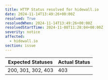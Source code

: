 ```yaml
---
title: HTTP Status resolved for hidewall.io
date: 2024-11-14T13:49:26+00:00Z
resolved: True
resolvedWhen: 2024-11-14T13:49:26+00:00Z
resolvedStartTime: 2024-11-08T11:28:04+00:00Z
severity: notice
affected:
  - hidewall.io
section: issue
---
```


| Expected Statuses | Actual Status  |
|-------------------|----------------|
| 200, 301, 302, 403 | 403 |
